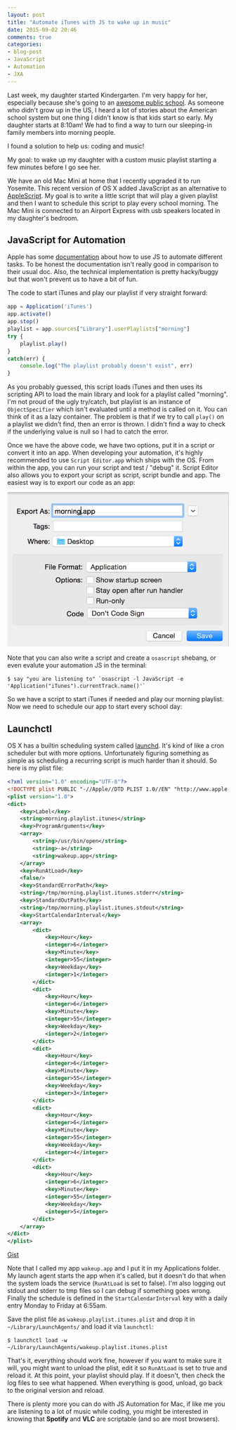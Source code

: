 ```yaml
---
layout: post
title: "Automate iTunes with JS to wake up in music"
date: 2015-09-02 20:46
comments: true
categories:
- blog-post
- JavaScript
- Automation
- JXA
---
```


Last week, my daughter started Kindergarten. I'm very happy for her,
especially because she's going to an [awesome public school](http://www.edison.smmusd.org/).
As someone who didn't grow up in the US, I heard a lot of stories about the American school
system but one thing I didn't know is that kids start so early. My
daughter starts at 8:10am! We had to find a way to turn our
sleeping-in family members into morning people.

I found a solution to help us: coding and music!

My goal: to wake up my daughter with a custom music playlist starting a
few minutes before I go see her.

We have an old Mac Mini at home that I recently upgraded it to run Yosemite.
This recent version of OS X added JavaScript as an alternative to [AppleScript](https://en.wikipedia.org/wiki/AppleScript).
My goal is to write a little script that will play a given playlist and
then I want to schedule this script to play every school morning. The
Mac Mini is connected to an Airport Express with usb speakers located in
my daughter's bedroom.

## JavaScript for Automation

Apple has some [documentation](https://developer.apple.com/library/mac/releasenotes/InterapplicationCommunication/RN-JavaScriptForAutomation/) about how to use JS to automate different tasks. To be honest the documentation isn't really good in comparison to their usual doc.
Also, the technical implementation is pretty hacky/buggy but that won't
prevent us to have a bit of fun.

The code to start iTunes and play our playlist if very straight forward:

```javascript
app = Application('iTunes')
app.activate()
app.stop()
playlist = app.sources["Library"].userPlaylists["morning"]
try {
	playlist.play()
}
catch(err) {
	console.log("The playlist probably doesn't exist", err)
}
```

As you probably guessed, this script loads iTunes and then uses its
scripting API to load the main library and look for a playlist called
"morning".
I'm not proud of the ugly try/catch, but playlist is an instance of
`ObjectSpecifier` which isn't evaluated until a method is called on it.
You can think of it as a lazy container. The problem is that if we try
to call `play()` on a playlist we didn't find, then an error is thrown.
I didn't find a way to check if the underlying value is null so I had to
catch the error.

Once we have the above code, we have two options, put it in a script or
convert it into an app. When developing your automation, it's highly
recommended to use `Script Editor.app` which ships with the OS.
From within the app, you can run your script and test / "debug" it.
Script Editor also allows you to export your script as script, script
bundle and app. The easiest way is to export our code as an app:

![Export JS as an app](/images/jxa_app.jpg)

Note that you can also write a script and create a `osascript` shebang,
or even evalute your automation JS in the terminal:

```
$ say "you are listening to" `osascript -l JavaScript -e 'Application("iTunes").currentTrack.name()'`
```

So we have a script to start iTunes if needed and play our morning
playlist. Now we need to schedule our app to start every school day:

## Launchctl

OS X has a builtin scheduling system called [launchd](http://launchd.info/). It's kind of like a cron scheduler but with more options.
Unfortunately figuring something as simple as scheduling a recurring
script is much harder than it should. So here is my plist file:

```xml
<?xml version="1.0" encoding="UTF-8"?>
<!DOCTYPE plist PUBLIC "-//Apple//DTD PLIST 1.0//EN" "http://www.apple.com/DTDs/PropertyList-1.0.dtd">
<plist version="1.0">
<dict>
	<key>Label</key>
	<string>morning.playlist.itunes</string>
	<key>ProgramArguments</key>
	<array>
		<string>/usr/bin/open</string>
		<string>-a</string>
		<string>wakeup.app</string>
	</array>
	<key>RunAtLoad</key>
	<false/>
	<key>StandardErrorPath</key>
	<string>/tmp/morning.playlist.itunes.stderr</string>
	<key>StandardOutPath</key>
	<string>/tmp/morning.playlist.itunes.stdout</string>
	<key>StartCalendarInterval</key>
	<array>
		<dict>
			<key>Hour</key>
			<integer>6</integer>
			<key>Minute</key>
			<integer>55</integer>
			<key>Weekday</key>
			<integer>1</integer>
		</dict>
		<dict>
			<key>Hour</key>
			<integer>6</integer>
			<key>Minute</key>
			<integer>55</integer>
			<key>Weekday</key>
			<integer>2</integer>
		</dict>
		<dict>
			<key>Hour</key>
			<integer>6</integer>
			<key>Minute</key>
			<integer>55</integer>
			<key>Weekday</key>
			<integer>3</integer>
		</dict>
		<dict>
			<key>Hour</key>
			<integer>6</integer>
			<key>Minute</key>
			<integer>55</integer>
			<key>Weekday</key>
			<integer>4</integer>
		</dict>
		<dict>
			<key>Hour</key>
			<integer>6</integer>
			<key>Minute</key>
			<integer>55</integer>
			<key>Weekday</key>
			<integer>5</integer>
		</dict>
	</array>
</dict>
</plist>
```

[Gist](https://gist.github.com/mattetti/75fd52c653b9144f303e)

Note that I called my app `wakeup.app` and I put it in my Applications
folder. My launch agent starts the app when it's called, but it doesn't
do that when the system loads the service (`RunAtLoad` is set to false).
I'm also logging out stdout and stderr to tmp files so I can debug if
something goes wrong. Finally the schedule is defined in the `StartCalendarInterval`
key with a daily entry Monday to Friday at 6:55am.

Save the plist file as `wakeup.playlist.itunes.plist` and drop it in `~/Library/LaunchAgents/`
and load it via `launchctl`:

```
$ launchctl load -w ~/Library/LaunchAgents/wakeup.playlist.itunes.plist
```

That's it, everything should work fine, however if you want to make sure
it will, you might want to unload the plist, edit it so `RunAtLoad` is
set to true and reload it. At this point, your playlist should play. If
it doesn't, then check the log files to see what happened.
When everything is good, unload, go back to the original version and
reload.

There is plenty more you can do with JS Automation for Mac, if like me
you are listening to a lot of music while coding, you might be
interested in knowing that **Spotify** and **VLC** are scriptable (and
so are most browsers).

